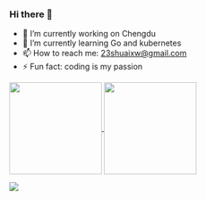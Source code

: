 ### Hi there 👋

- 🔭 I’m currently working on Chengdu
- 🌱 I’m currently learning Go and kubernetes
- 📫 How to reach me: 23shuaixw@gmail.com
- ⚡ Fun fact: coding is my passion


<a href="#">
  <img height="165" align="center" src="https://github-readme-stats.vercel.app/api?username=Isites&count_private=true&show_icons=true&theme=github" />
</a>
<a href="#">
  <img height="165" align="center" src="https://github-readme-stats.vercel.app/api/top-langs/?username=Isites&hide=Java,HTML,PHP&layout=compact&theme=github" />
</a>

![](https://activity-graph.herokuapp.com/graph?username=Isites&theme=github-light)

